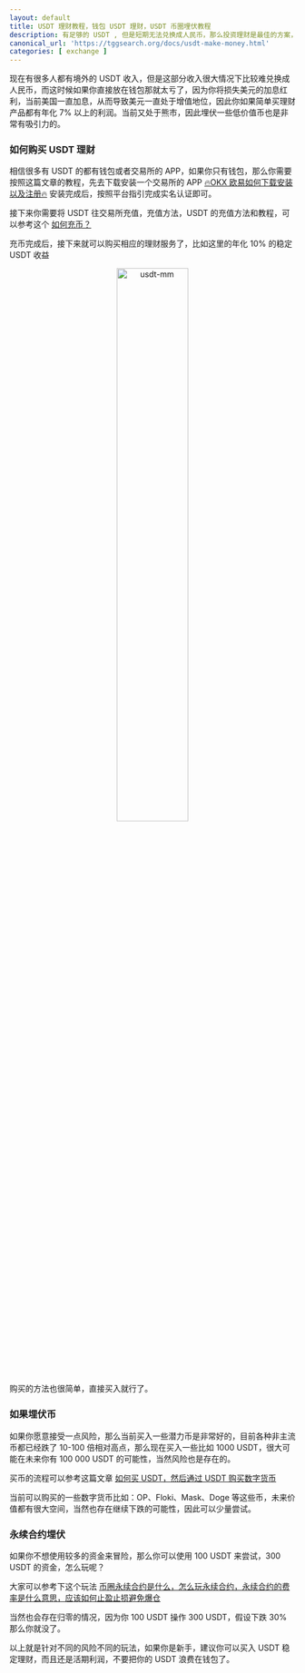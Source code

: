 ```yaml
---
layout: default
title: USDT 理财教程，钱包 USDT 理财，USDT 币圈埋伏教程
description: 有足够的 USDT , 但是短期无法兑换成人民币，那么投资理财是最佳的方案，不要浪费了你 USDT，目前年化都可以达到 10% 以上，然后加上汇率加成，那么相当于人民币年化可能达到 20% 以上的利润，究竟应该如何去理财呢？
canonical_url: 'https://tggsearch.org/docs/usdt-make-money.html'
categories: [ exchange ]
---
```

现在有很多人都有境外的 USDT 收入，但是这部分收入很大情况下比较难兑换成人民币，而这时候如果你直接放在钱包那就太亏了，因为你将损失美元的加息红利，当前美国一直加息，从而导致美元一直处于增值地位，因此你如果简单买理财产品都有年化 7% 以上的利润。当前又处于熊市，因此埋伏一些低价值币也是非常有吸引力的。

### 如何购买 USDT 理财
相信很多有 USDT 的都有钱包或者交易所的 APP，如果你只有钱包，那么你需要按照这篇文章的教程，先去下载安装一个交易所的 APP [🔥OKX 欧易如何下载安装以及注册🔥](./okx-install.html) 安装完成后，按照平台指引完成实名认证即可。


接下来你需要将 USDT 往交易所充值，充值方法，USDT 的充值方法和教程，可以参考这个 [如何充币？](./302.html?target=https://www.okx.com/cn/help/how-do-i-make-a-deposit-app?irclickid=wbb1pdVoWxyNRpSR4PSKyQk-UkFWkKycKwNeRI0&Channelid=ACE519391&sharedid=233568&irgwc=1)

充币完成后，接下来就可以购买相应的理财服务了，比如这里的年化 10% 的稳定 USDT 收益
<div align=center>
    <img alt="usdt-mm" src="https://cdn.jsdelivr.net/gh/tggsearch/tggsearch.org/assets/img/usdt-mm.webp" class="page-img" width="50%"/>
</div>

购买的方法也很简单，直接买入就行了。

### 如果埋伏币
如果你愿意接受一点风险，那么当前买入一些潜力币是非常好的，目前各种非主流币都已经跌了 10-100 倍相对高点，那么现在买入一些比如 1000 USDT，很大可能在未来你有 100 000 USDT 的可能性，当然风险也是存在的。

买币的流程可以参考这篇文章 [如何买 USDT，然后通过 USDT 购买数字货币](./buyu-selleru.html)

当前可以购买的一些数字货币比如：OP、Floki、Mask、Doge 等这些币，未来价值都有很大空间，当然也存在继续下跌的可能性，因此可以少量尝试。

### 永续合约埋伏
如果你不想使用较多的资金来冒险，那么你可以使用 100 USDT 来尝试，300 USDT 的资金，怎么玩呢？

大家可以参考下这个玩法 [币圈永续合约是什么，怎么玩永续合约，永续合约的费率是什么意思，应该如何止盈止损避免爆仓](./coins-yx-play.html) 

当然也会存在归零的情况，因为你 100 USDT 操作 300 USDT，假设下跌 30% 那么你就没了。


以上就是针对不同的风险不同的玩法，如果你是新手，建议你可以买入 USDT 稳定理财，而且还是活期利润，不要把你的 USDT 浪费在钱包了。
